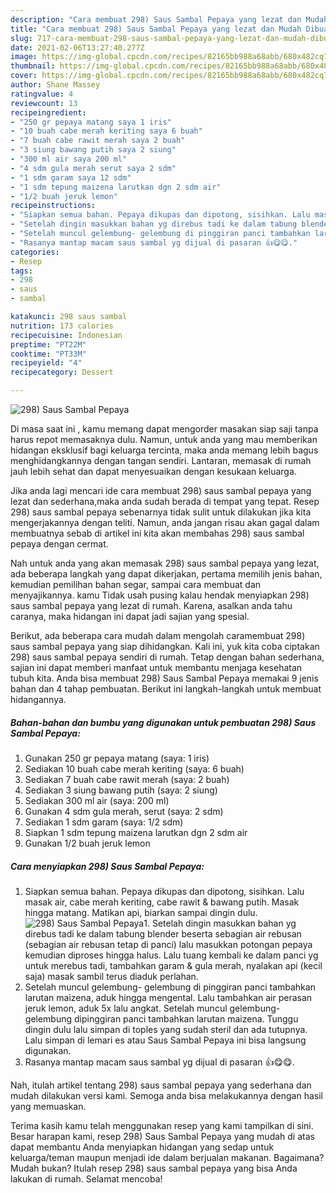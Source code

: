 ```yaml
---
description: "Cara membuat 298) Saus Sambal Pepaya yang lezat dan Mudah Dibuat"
title: "Cara membuat 298) Saus Sambal Pepaya yang lezat dan Mudah Dibuat"
slug: 717-cara-membuat-298-saus-sambal-pepaya-yang-lezat-dan-mudah-dibuat
date: 2021-02-06T13:27:40.277Z
image: https://img-global.cpcdn.com/recipes/82165bb988a68abb/680x482cq70/298-saus-sambal-pepaya-foto-resep-utama.jpg
thumbnail: https://img-global.cpcdn.com/recipes/82165bb988a68abb/680x482cq70/298-saus-sambal-pepaya-foto-resep-utama.jpg
cover: https://img-global.cpcdn.com/recipes/82165bb988a68abb/680x482cq70/298-saus-sambal-pepaya-foto-resep-utama.jpg
author: Shane Massey
ratingvalue: 4
reviewcount: 13
recipeingredient:
- "250 gr pepaya matang saya 1 iris"
- "10 buah cabe merah keriting saya 6 buah"
- "7 buah cabe rawit merah saya 2 buah"
- "3 siung bawang putih saya 2 siung"
- "300 ml air saya 200 ml"
- "4 sdm gula merah serut saya 2 sdm"
- "1 sdm garam saya 12 sdm"
- "1 sdm tepung maizena larutkan dgn 2 sdm air"
- "1/2 buah jeruk lemon"
recipeinstructions:
- "Siapkan semua bahan. Pepaya dikupas dan dipotong, sisihkan. Lalu masak air, cabe merah keriting, cabe rawit &amp; bawang putih. Masak hingga matang. Matikan api, biarkan sampai dingin dulu."
- "Setelah dingin masukkan bahan yg direbus tadi ke dalam tabung blender beserta sebagian air rebusan (sebagian air rebusan tetap di panci) lalu masukkan potongan pepaya kemudian diproses hingga halus. Lalu tuang kembali ke dalam panci yg untuk merebus tadi, tambahkan garam &amp; gula merah, nyalakan api (kecil saja) masak sambil terus diaduk perlahan."
- "Setelah muncul gelembung- gelembung di pinggiran panci tambahkan larutan maizena, aduk hingga mengental. Lalu tambahkan air perasan jeruk lemon, aduk 5x lalu angkat. Setelah muncul gelembung- gelembung dipinggiran panci tambahkan larutan maizena. Tunggu dingin dulu lalu simpan di toples yang sudah steril dan ada tutupnya. Lalu simpan di lemari es atau Saus Sambal Pepaya ini bisa langsung digunakan."
- "Rasanya mantap macam saus sambal yg dijual di pasaran 👍😋😋."
categories:
- Resep
tags:
- 298
- saus
- sambal

katakunci: 298 saus sambal 
nutrition: 173 calories
recipecuisine: Indonesian
preptime: "PT22M"
cooktime: "PT33M"
recipeyield: "4"
recipecategory: Dessert

---
```



![298) Saus Sambal Pepaya](https://img-global.cpcdn.com/recipes/82165bb988a68abb/680x482cq70/298-saus-sambal-pepaya-foto-resep-utama.jpg)

Di masa  saat ini , kamu memang dapat mengorder masakan siap saji tanpa harus repot memasaknya dulu. Namun, untuk anda yang mau memberikan hidangan eksklusif bagi keluarga tercinta, maka anda memang lebih bagus menghidangkannya dengan tangan sendiri. Lantaran, memasak di rumah jauh lebih sehat dan dapat menyesuaikan dengan kesukaan keluarga.

Jika anda lagi mencari ide cara membuat 298) saus sambal pepaya yang lezat dan sederhana,maka anda sudah berada di tempat yang tepat. Resep 298) saus sambal pepaya  sebenarnya tidak sulit untuk dilakukan jika kita mengerjakannya dengan teliti. Namun, anda jangan risau akan gagal dalam membuatnya 
sebab di artikel ini kita akan membahas 298) saus sambal pepaya dengan cermat.  



Nah untuk anda yang akan memasak 298) saus sambal pepaya yang lezat, ada beberapa langkah yang dapat dikerjakan, pertama memilih jenis bahan, kemudian pemilihan bahan segar, sampai cara membuat dan menyajikannya. kamu Tidak usah pusing kalau hendak menyiapkan 298) saus sambal pepaya yang lezat di rumah. Karena, asalkan anda  tahu caranya, maka hidangan ini dapat jadi sajian yang spesial.

Berikut, ada beberapa cara mudah dalam mengolah caramembuat 298) saus sambal pepaya yang siap dihidangkan. Kali ini, yuk kita coba ciptakan 298) saus sambal pepaya sendiri di rumah. Tetap dengan bahan sederhana, sajian ini dapat memberi manfaat untuk membantu menjaga kesehatan tubuh kita. Anda bisa membuat 298) Saus Sambal Pepaya memakai 9 jenis bahan dan 4 tahap pembuatan. Berikut ini langkah-langkah untuk membuat hidangannya.

<!--inarticleads1-->

##### Bahan-bahan dan bumbu yang digunakan untuk pembuatan 298) Saus Sambal Pepaya:

1. Gunakan 250 gr pepaya matang (saya: 1 iris)
1. Sediakan 10 buah cabe merah keriting (saya: 6 buah)
1. Sediakan 7 buah cabe rawit merah (saya: 2 buah)
1. Sediakan 3 siung bawang putih (saya: 2 siung)
1. Sediakan 300 ml air (saya: 200 ml)
1. Gunakan 4 sdm gula merah, serut (saya: 2 sdm)
1. Sediakan 1 sdm garam (saya: 1/2 sdm)
1. Siapkan 1 sdm tepung maizena larutkan dgn 2 sdm air
1. Gunakan 1/2 buah jeruk lemon




<!--inarticleads2-->

##### Cara menyiapkan 298) Saus Sambal Pepaya:

1. Siapkan semua bahan. Pepaya dikupas dan dipotong, sisihkan. Lalu masak air, cabe merah keriting, cabe rawit &amp; bawang putih. Masak hingga matang. Matikan api, biarkan sampai dingin dulu.
<img src="https://img-global.cpcdn.com/steps/1332bb17cac456f0/160x128cq70/298-saus-sambal-pepaya-langkah-memasak-1-foto.jpg" alt="298) Saus Sambal Pepaya">1. Setelah dingin masukkan bahan yg direbus tadi ke dalam tabung blender beserta sebagian air rebusan (sebagian air rebusan tetap di panci) lalu masukkan potongan pepaya kemudian diproses hingga halus. Lalu tuang kembali ke dalam panci yg untuk merebus tadi, tambahkan garam &amp; gula merah, nyalakan api (kecil saja) masak sambil terus diaduk perlahan.
1. Setelah muncul gelembung- gelembung di pinggiran panci tambahkan larutan maizena, aduk hingga mengental. Lalu tambahkan air perasan jeruk lemon, aduk 5x lalu angkat. Setelah muncul gelembung- gelembung dipinggiran panci tambahkan larutan maizena. Tunggu dingin dulu lalu simpan di toples yang sudah steril dan ada tutupnya. Lalu simpan di lemari es atau Saus Sambal Pepaya ini bisa langsung digunakan.
1. Rasanya mantap macam saus sambal yg dijual di pasaran 👍😋😋.




Nah, itulah artikel tentang  298) saus sambal pepaya  yang sederhana dan mudah dilakukan versi kami. Semoga anda bisa melakukannya dengan hasil yang memuaskan. 

Terima kasih kamu telah menggunakan resep yang kami tampilkan di sini. Besar harapan kami, resep  298) Saus Sambal Pepaya yang mudah di atas dapat membantu Anda menyiapkan hidangan yang sedap untuk keluarga/teman maupun menjadi ide dalam berjualan makanan. Bagaimana? Mudah bukan? Itulah resep 298) saus sambal pepaya yang bisa Anda lakukan di rumah. Selamat mencoba!

